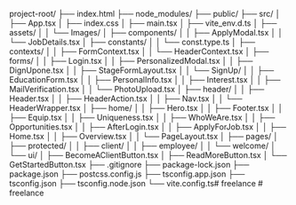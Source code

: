 

project-root/
├── index.html
├── node_modules/
├── public/
├── src/
│   ├── App.tsx
│   ├── index.css
│   ├── main.tsx
│   ├── vite_env.d.ts
│   ├── assets/
│   │   └── Images/
│   ├── components/
│   │   ├── ApplyModal.tsx
│   │   └── JobDetails.tsx
│   ├── constants/
│   │   └── const.type.ts
│   ├── contexts/
│   │   ├── FormContext.tsx
│   │   └── HeaderContext.tsx
│   ├── forms/
│   │   ├── Login.tsx
│   │   ├── PersonalizedModal.tsx
│   │   ├── DignUpone.tsx
│   │   ├── StageFormLayout.tsx
│   │   └── SignUp/
│   │       ├── EducationForm.tsx
│   │       ├── PersonalInfo.tsx
│   │       ├── Interest.tsx
│   │       ├── MailVerification.tsx
│   │       └── PhotoUpload.tsx
│   ├── header/
│   │   ├── Header.tsx
│   │   ├── HeaderAction.tsx
│   │   ├── Nav.tsx
│   │   └── HeaderWrapper.tsx
│   ├── home/
│   │   ├── Hero.tsx
│   │   ├── Footer.tsx
│   │   ├── Equip.tsx
│   │   ├── Uniqueness.tsx
│   │   ├── WhoWeAre.tsx
│   │   ├── Opportunities.tsx
│   │   ├── AfterLogin.tsx
│   │   ├── ApplyForJob.tsx
│   │   ├── Home.tsx
│   │   ├── Overview.tsx
│   │   └── PageLayout.tsx
│   ├── pages/
│   ├── protected/
│   │   ├── client/
│   │   ├── employee/
│   │   └── welcome/
│   └── ui/
│       ├── BecomeAClientButton.tsx
│       ├── ReadMoreButton.tsx
│       └── GetStartedButton.tsx
├── .gitignore
├── package-lock.json
├── package.json
├── postcss.config.js
├── tsconfig.app.json
├── tsconfig.json
├── tsconfig.node.json
└── vite.config.ts#   f r e e l a n c e 
 
 #   f r e e l a n c e  
 